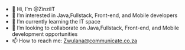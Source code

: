 - 👋 Hi, I’m @ZinziIT
- 👀 I’m interested in Java,Fullstack, Front-end, and Mobile developers
- 🌱 I’m currently learning the IT space
- 💞️ I’m looking to collaborate on Java,Fullstack, Front-end, and Mobile development opportunities
- 📫 How to reach me: Zwulana@communicate.co.za

<!---
ZinziIT/ZinziIT is a ✨ special ✨ repository because its `README.md` (this file) appears on your GitHub profile.
You can click the Preview link to take a look at your changes.
--->
